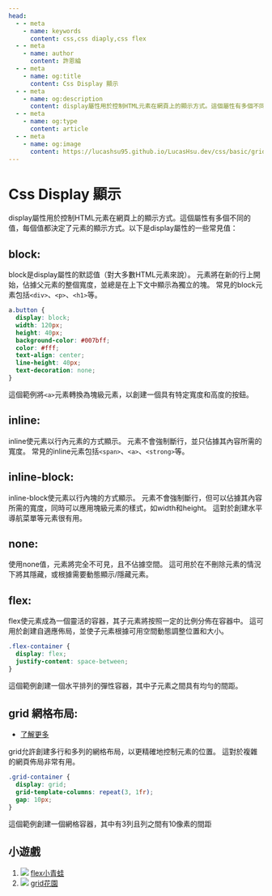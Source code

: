 ```yaml
---
head:
  - - meta
    - name: keywords
      content: css,css diaply,css flex
  - - meta
    - name: author
      content: 許恩綸
  - - meta
    - name: og:title
      content: Css Display 顯示
  - - meta
    - name: og:description
      content: display屬性用於控制HTML元素在網頁上的顯示方式。這個屬性有多個不同的值，每個值都決定了元素的顯示方式。以下是display屬性的一些常見值
  - - meta
    - name: og:type
      content: article
  - - meta
    - name: og:image
      content: https://lucashsu95.github.io/LucasHsu.dev/css/basic/grid
---
```


# Css Display 顯示

display屬性用於控制HTML元素在網頁上的顯示方式。這個屬性有多個不同的值，每個值都決定了元素的顯示方式。以下是display屬性的一些常見值：

## block:

block是display屬性的默認值（對大多數HTML元素來說）。
元素將在新的行上開始，佔據父元素的整個寬度，並總是在上下文中顯示為獨立的塊。
常見的block元素包括`<div>`、`<p>`、`<h1>`等。

```css
a.button {
  display: block;
  width: 120px;
  height: 40px;
  background-color: #007bff;
  color: #fff;
  text-align: center;
  line-height: 40px;
  text-decoration: none;
}
```
這個範例將`<a>`元素轉換為塊級元素，以創建一個具有特定寬度和高度的按鈕。
    
## inline:

inline使元素以行內元素的方式顯示。
元素不會強制斷行，並只佔據其內容所需的寬度。
常見的inline元素包括`<span>`、`<a>`、`<strong>`等。

## inline-block:

inline-block使元素以行內塊的方式顯示。
元素不會強制斷行，但可以佔據其內容所需的寬度，同時可以應用塊級元素的樣式，如width和height。
這對於創建水平導航菜單等元素很有用。
## none:

使用none值，元素將完全不可見，且不佔據空間。
這可用於在不刪除元素的情況下將其隱藏，或根據需要動態顯示/隱藏元素。
## flex:

flex使元素成為一個靈活的容器，其子元素將按照一定的比例分佈在容器中。
這可用於創建自適應佈局，並使子元素根據可用空間動態調整位置和大小。

```css
.flex-container {
  display: flex;
  justify-content: space-between;
}
```
這個範例創建一個水平排列的彈性容器，其中子元素之間具有均勻的間距。
## grid 網格布局:

- [了解更多](./grid)

grid允許創建多行和多列的網格布局，以更精確地控制元素的位置。
這對於複雜的網頁佈局非常有用。
```css
.grid-container {
  display: grid;
  grid-template-columns: repeat(3, 1fr);
  gap: 10px;
}
```
這個範例創建一個網格容器，其中有3列且列之間有10像素的間距

## 小遊戲

1. ![](https://hackmd.io/_uploads/Sy-11PNRn.png)
    [flex小青蛙](https://flexboxfroggy.com/#zh-tw)
2. ![](https://hackmd.io/_uploads/SJB6CLNCn.png)
    [grid花園](https://cssgridgarden.com/#zh-tw)
